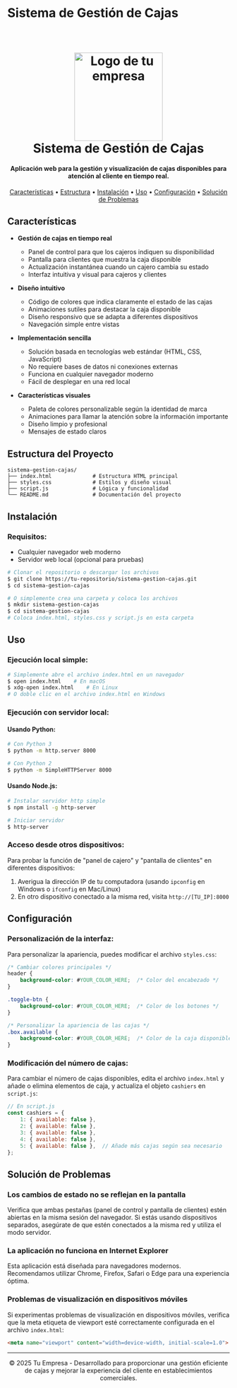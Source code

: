 # Sistema de Gestión de Cajas

<h1 align="center">
  <br>
  <img src="https://avatars.githubusercontent.com/u/186534649?v=4" alt="Logo de tu empresa" width="200">
  <br>
  Sistema de Gestión de Cajas
  <br>
</h1>

<h4 align="center">Aplicación web para la gestión y visualización de cajas disponibles para atención al cliente en tiempo real.</h4>

<p align="center">
  <a href="#características">Características</a> •
  <a href="#estructura-del-proyecto">Estructura</a> •
  <a href="#instalación">Instalación</a> •
  <a href="#uso">Uso</a> •
  <a href="#configuración">Configuración</a> •
  <a href="#solución-de-problemas">Solución de Problemas</a>
</p>

## Características

* **Gestión de cajas en tiempo real**
  - Panel de control para que los cajeros indiquen su disponibilidad
  - Pantalla para clientes que muestra la caja disponible
  - Actualización instantánea cuando un cajero cambia su estado
  - Interfaz intuitiva y visual para cajeros y clientes

* **Diseño intuitivo**
  - Código de colores que indica claramente el estado de las cajas
  - Animaciones sutiles para destacar la caja disponible
  - Diseño responsivo que se adapta a diferentes dispositivos
  - Navegación simple entre vistas

* **Implementación sencilla**
  - Solución basada en tecnologías web estándar (HTML, CSS, JavaScript)
  - No requiere bases de datos ni conexiones externas
  - Funciona en cualquier navegador moderno
  - Fácil de desplegar en una red local

* **Características visuales**
  - Paleta de colores personalizable según la identidad de marca
  - Animaciones para llamar la atención sobre la información importante
  - Diseño limpio y profesional
  - Mensajes de estado claros

## Estructura del Proyecto

```
sistema-gestion-cajas/
├── index.html             # Estructura HTML principal
├── styles.css             # Estilos y diseño visual
├── script.js              # Lógica y funcionalidad
└── README.md              # Documentación del proyecto
```

## Instalación

### Requisitos:

- Cualquier navegador web moderno
- Servidor web local (opcional para pruebas)

```bash
# Clonar el repositorio o descargar los archivos
$ git clone https://tu-repositorio/sistema-gestion-cajas.git
$ cd sistema-gestion-cajas

# O simplemente crea una carpeta y coloca los archivos
$ mkdir sistema-gestion-cajas
$ cd sistema-gestion-cajas
# Coloca index.html, styles.css y script.js en esta carpeta
```

## Uso

### Ejecución local simple:

```bash
# Simplemente abre el archivo index.html en un navegador
$ open index.html    # En macOS
$ xdg-open index.html    # En Linux
# O doble clic en el archivo index.html en Windows
```

### Ejecución con servidor local:

#### Usando Python:

```bash
# Con Python 3
$ python -m http.server 8000

# Con Python 2
$ python -m SimpleHTTPServer 8000
```

#### Usando Node.js:

```bash
# Instalar servidor http simple
$ npm install -g http-server

# Iniciar servidor
$ http-server
```

### Acceso desde otros dispositivos:

Para probar la función de "panel de cajero" y "pantalla de clientes" en diferentes dispositivos:

1. Averigua la dirección IP de tu computadora (usando `ipconfig` en Windows o `ifconfig` en Mac/Linux)
2. En otro dispositivo conectado a la misma red, visita `http://[TU_IP]:8000`

## Configuración

### Personalización de la interfaz:

Para personalizar la apariencia, puedes modificar el archivo `styles.css`:

```css
/* Cambiar colores principales */
header {
    background-color: #YOUR_COLOR_HERE;  /* Color del encabezado */
}

.toggle-btn {
    background-color: #YOUR_COLOR_HERE;  /* Color de los botones */
}

/* Personalizar la apariencia de las cajas */
.box.available {
    background-color: #YOUR_COLOR_HERE;  /* Color de la caja disponible */
}
```

### Modificación del número de cajas:

Para cambiar el número de cajas disponibles, edita el archivo `index.html` y añade o elimina elementos de caja, y actualiza el objeto `cashiers` en `script.js`:

```javascript
// En script.js
const cashiers = {
    1: { available: false },
    2: { available: false },
    3: { available: false },
    4: { available: false },
    5: { available: false },  // Añade más cajas según sea necesario
};
```

## Solución de Problemas

### Los cambios de estado no se reflejan en la pantalla

Verifica que ambas pestañas (panel de control y pantalla de clientes) estén abiertas en la misma sesión del navegador. Si estás usando dispositivos separados, asegúrate de que estén conectados a la misma red y utiliza el modo servidor.

### La aplicación no funciona en Internet Explorer

Esta aplicación está diseñada para navegadores modernos. Recomendamos utilizar Chrome, Firefox, Safari o Edge para una experiencia óptima.

### Problemas de visualización en dispositivos móviles

Si experimentas problemas de visualización en dispositivos móviles, verifica que la meta etiqueta de viewport esté correctamente configurada en el archivo `index.html`:

```html
<meta name="viewport" content="width=device-width, initial-scale=1.0">
```

---

<p align="center">
  © 2025 Tu Empresa - Desarrollado para proporcionar una gestión eficiente de cajas y mejorar la experiencia del cliente en establecimientos comerciales.
</p>
